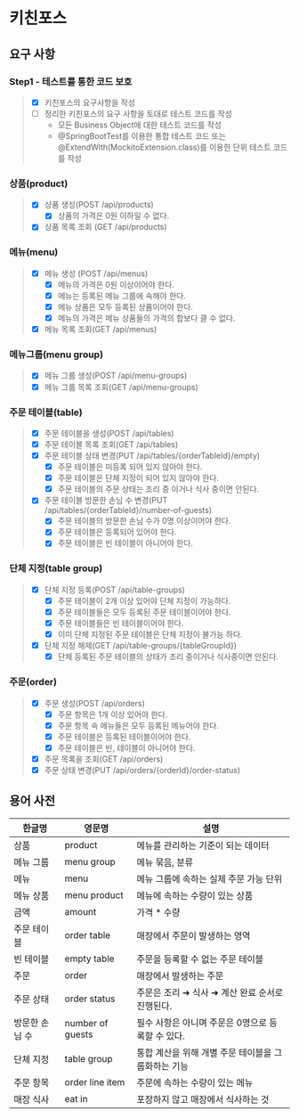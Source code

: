 # 키친포스

## 요구 사항

### Step1 - 테스트를 통한 코드 보호
> - [x] 키친포스의 요구사항을 작성
> - [ ] 정리한 키친포스의 요구 사항을 토대로 테스트 코드를 작성 
>   - 모든 Business Object에 대한 테스트 코드를 작성
>   - @SpringBootTest를 이용한 통합 테스트 코드 또는 @ExtendWith(MockitoExtension.class)를 이용한 단위 테스트 코드를 작성


### 상품(product)
> - [x] 상품 생성(POST /api/products)
>   - [x] 상품의 가격은 0원 이하일 수 없다.
> - [x] 상품 목록 조회 (GET /api/products)

### 메뉴(menu)
> - [x] 메뉴 생성 (POST /api/menus)
>   - [x] 메뉴의 가격은 0원 이상이어야 한다.
>   - [x] 메뉴는 등록된 메뉴 그룹에 속해야 한다.
>   - [x] 메뉴 상품은 모두 등록된 상품이어야 한다.
>   - [x] 메뉴의 가격은 메뉴 상품들의 가격의 합보다 클 수 없다.
> - [x] 메뉴 목록 조회(GET /api/menus)

### 메뉴그룹(menu group)
> - [x] 메뉴 그룹 생성(POST /api/menu-groups)
> - [x] 메뉴 그룹 목록 조회(GET /api/menu-groups)

### 주문 테이블(table)
> - [x] 주문 테이블을 생성(POST /api/tables)
> - [x] 주문 테이블 목록 조회(GET /api/tables)
> - [x] 주문 테이블 상태 변경(PUT /api/tables/{orderTableId}/empty)
>   - [x] 주문 테이블은 미등록 되어 있지 않아야 한다.
>   - [x] 주문 테이블은 단체 지정이 되어 있지 않아야 한다.
>   - [x] 주문 테이블의 주문 상태는 조리 중 이거나 식사 중이면 안된다.
> - [x] 주문 테이블 방문한 손님 수 변경(PUT /api/tables/{orderTableId}/number-of-guests)
>   - [x] 주문 테이블의 방문한 손님 수가 0명 이상이어야 한다.
>   - [x] 주문 테이블은 등록되어 있어야 한다.
>   - [x] 주문 테이블은 빈 테이블이 아니어야 한다.

### 단체 지정(table group)
> - [x] 단체 지정 등록(POST /api/table-groups)
>   - [x] 주문 테이블이 2개 이상 있어야 단체 지정이 가능하다.
>   - [x] 주문 테이블들은 모두 등록된 주문 테이블이어야 한다.
>   - [x] 주문 테이블들은 빈 테이블이어야 한다.
>   - [x] 이미 단체 지정된 주문 테이블은 단체 지정이 불가능 하다.
> - [x] 단체 지정 해제(GET /api/table-groups/{tableGroupId})
>   - [x] 단체 등록된 주문 테이블의 상태가 조리 중이거나 식사중이면 안된다.

### 주문(order)
> - [x] 주문 생성(POST /api/orders)
>   - [x] 주문 항목은 1개 이상 있어야 한다.
>   - [x] 주문 항목 속 메뉴들은 모두 등록된 메뉴어야 한다.
>   - [x] 주문 테이블은 등록된 테이블이어야 한다.
>   - [x] 주문 테이블은 빈, 테이블이 아니어야 한다.
> - [x] 주문 목록을 조회(GET /api/orders)
> - [x] 주문 상태 변경(PUT /api/orders/{orderId}/order-status)

## 용어 사전

| 한글명 | 영문명 | 설명 |
| --- | --- | --- |
| 상품 | product | 메뉴를 관리하는 기준이 되는 데이터 |
| 메뉴 그룹 | menu group | 메뉴 묶음, 분류 |
| 메뉴 | menu | 메뉴 그룹에 속하는 실제 주문 가능 단위 |
| 메뉴 상품 | menu product | 메뉴에 속하는 수량이 있는 상품 |
| 금액 | amount | 가격 * 수량 |
| 주문 테이블 | order table | 매장에서 주문이 발생하는 영역 |
| 빈 테이블 | empty table | 주문을 등록할 수 없는 주문 테이블 |
| 주문 | order | 매장에서 발생하는 주문 |
| 주문 상태 | order status | 주문은 조리 ➜ 식사 ➜ 계산 완료 순서로 진행된다. |
| 방문한 손님 수 | number of guests | 필수 사항은 아니며 주문은 0명으로 등록할 수 있다. |
| 단체 지정 | table group | 통합 계산을 위해 개별 주문 테이블을 그룹화하는 기능 |
| 주문 항목 | order line item | 주문에 속하는 수량이 있는 메뉴 |
| 매장 식사 | eat in | 포장하지 않고 매장에서 식사하는 것 |
